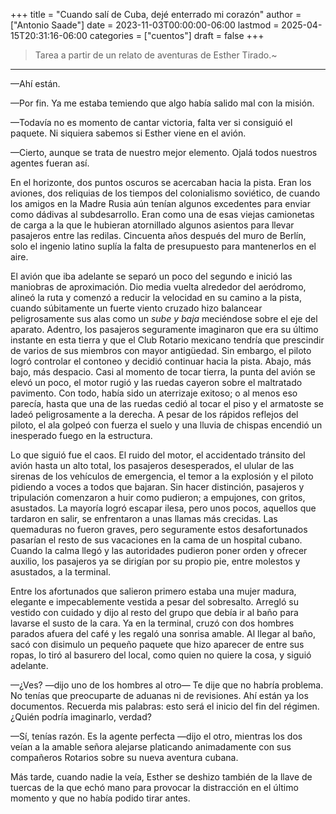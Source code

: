 +++
title = "Cuando salí de Cuba, dejé enterrado mi corazón"
author = ["Antonio Saade"]
date = 2023-11-03T00:00:00-06:00
lastmod = 2025-04-15T20:31:16-06:00
categories = ["cuentos"]
draft = false
+++

> Tarea a partir de un relato de aventuras de Esther Tirado.~

---

—Ahí están.

—Por fin. Ya me estaba temiendo que algo había salido mal con la misión.

—Todavía no es momento de cantar victoria, falta ver si consiguió el paquete. Ni siquiera sabemos si Esther viene en el avión.

—Cierto, aunque se trata de nuestro mejor elemento. Ojalá todos nuestros agentes fueran así.

En el horizonte, dos puntos oscuros se acercaban hacia la pista. Eran los aviones, dos reliquias de los tiempos del colonialismo soviético, de cuando los amigos en la Madre Rusia aún tenían algunos excedentes para enviar como dádivas al subdesarrollo. Eran como una de esas viejas camionetas de carga a la que le hubieran atornillado algunos asientos para llevar pasajeros entre las redilas. Cincuenta años después del muro de Berlín, solo el ingenio latino suplía la falta de presupuesto para mantenerlos en el aire.

El avión que iba adelante se separó un poco del segundo e inició las maniobras de aproximación. Dio media vuelta alrededor del aeródromo, alineó la ruta y comenzó a reducir la velocidad en su camino a la pista, cuando súbitamente un fuerte viento cruzado hizo balancear peligrosamente sus alas como un _sube y baja_ meciéndose sobre el eje del aparato. Adentro, los pasajeros seguramente imaginaron que era su último instante en esta tierra y que el Club Rotario mexicano tendría que prescindir de varios de sus miembros con mayor antigüedad. Sin embargo, el piloto logró controlar el contoneo y decidió continuar hacia la pista. Abajo, más bajo, más despacio. Casi al momento de tocar tierra, la punta del avión se elevó un poco, el motor rugió y las ruedas cayeron sobre el maltratado pavimento. Con todo, había sido un aterrizaje exitoso; o al menos eso parecía, hasta que una de las ruedas cedió al tocar el piso y el armatoste se ladeó peligrosamente a la derecha. A pesar de los rápidos reflejos del piloto, el ala golpeó con fuerza el suelo y una lluvia de chispas encendió un inesperado fuego en la estructura.

Lo que siguió fue el caos. El ruido del motor, el accidentado tránsito del avión hasta un alto total, los pasajeros desesperados, el ulular de las sirenas de los vehículos de emergencia, el temor a la explosión y el piloto pidiendo a voces a todos que bajaran. Sin hacer distinción, pasajeros y tripulación comenzaron a huir como pudieron; a empujones, con gritos, asustados. La mayoría logró escapar ilesa, pero unos pocos, aquellos que tardaron en salir, se enfrentaron a unas llamas más crecidas. Las quemaduras no fueron graves, pero seguramente estos desafortunados pasarían el resto de sus vacaciones en la cama de un hospital cubano. Cuando la calma llegó y las autoridades pudieron poner orden y ofrecer auxilio, los pasajeros ya se dirigían por su propio pie, entre molestos y asustados, a la terminal.

Entre los afortunados que salieron primero estaba una mujer madura, elegante e impecablemente vestida a pesar del sobresalto. Arregló su vestido con cuidado y dijo al resto del grupo que debía ir al baño para lavarse el susto de la cara. Ya en la terminal, cruzó con dos hombres parados afuera del café y les regaló una sonrisa amable. Al llegar al baño, sacó con disimulo un pequeño paquete que hizo aparecer de entre sus ropas, lo tiró al basurero del local, como quien no quiere la cosa, y siguió adelante.

—¿Ves? —dijo uno de los hombres al otro— Te dije que no habría problema. No tenías que preocuparte de aduanas ni de revisiones. Ahí están ya los documentos. Recuerda mis palabras: esto será el inicio del fin del régimen. ¿Quién podría imaginarlo, verdad?

—Sí, tenías razón. Es la agente perfecta —dijo el otro, mientras los dos veían a la amable señora alejarse platicando animadamente con sus compañeros Rotarios sobre su nueva aventura cubana.

Más tarde, cuando nadie la veía, Esther se deshizo también de la llave de tuercas de la que echó mano para provocar la distracción en el último momento y que no había podido tirar antes.
